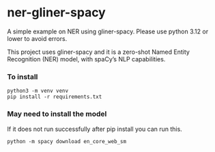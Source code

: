 # ner-gliner-spacy

A simple example on NER using gliner-spacy. Please use python 3.12 or lower to avoid errors.

This project uses gliner-spacy and it is a zero-shot Named Entity Recognition (NER) model, with spaCy’s NLP capabilities.

### To install

```
python3 -m venv venv
pip install -r requirements.txt
```

### May need to install the model
If it does not run successfully after pip install you can run this.
```
python -m spacy download en_core_web_sm
```
